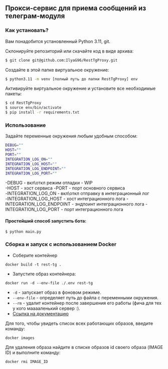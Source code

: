 ##  Прокси-сервис для приема сообщений из телеграм-модуля

### Как установать?

Вам понадобится установленный Python 3.11, git.

Склонируйте репозиторий или скачайте код в виде архива:
```bash
$ git clone git@github.com:IlyaG96/RestTgProxy.git
```

Создайте в этой папке виртуальное окружение:
```bash
$ python3.11 -m venv [полный путь до папки RestTgProxy] env
```

Активируйте виртуальное окружение и установите все необходимые пакеты:
```bash
$ cd RestTgProxy
$ source env/bin/activate
$ pip install -r requirements.txt
```
### Использование
Задайте переменные окружения любым удобным способом:
```bash
DEBUG=""
HOST=""
PORT=""
INTEGRATION_LOG_ON=""
INTEGRATION_LOG_HOST=""
INTEGRATION_LOG_ENDPOINT=""
INTEGRATION_LOG_PORT=""
```

 -DEBUG - вкл\откл режим отладки - WIP  
 -HOST - хост сервиса
 -PORT - порт основного сервиса  
 -INTEGRATION_LOG_ON - вкл\откл отправку в интеграционный лог  
 -INTEGRATION_LOG_HOST - хост интеграционного лога 
 -INTEGRATION_LOG_ENDPOINT - эндпоинт интеграционного лога 
 -INTEGRATION_LOG_PORT - порт интеграционного лога 

#### Простейший способ запустить бота:
```bash
$ python main.py
```

### Сборка и запуск с использованием Docker

- Соберите контейнер
```shell
docker build -t rest-tg .
```
- Запустите образ контейнера:
```shell
docker run -d --env-file ./.env rest-tg
```

- `-d` - запускает образ в фоновом режиме.  
- `--env-file` - определяет путь до файла с переменными окружения.  
- `--rm` - удалит контейнер после завершения его работы (фича для тех у кого мааааленький сервер :).   
- [Ссылка на документацию](https://docs.docker.com/engine/reference/commandline/run/)



Для того, чтобы увидеть список всех работающих образов, введите команду:
```shell
docker images
```
Для удаления образа найдите в списке образов id своего образа (IMAGE ID) и выполните команду:
```shell
docker rmi IMAGE_ID   
```